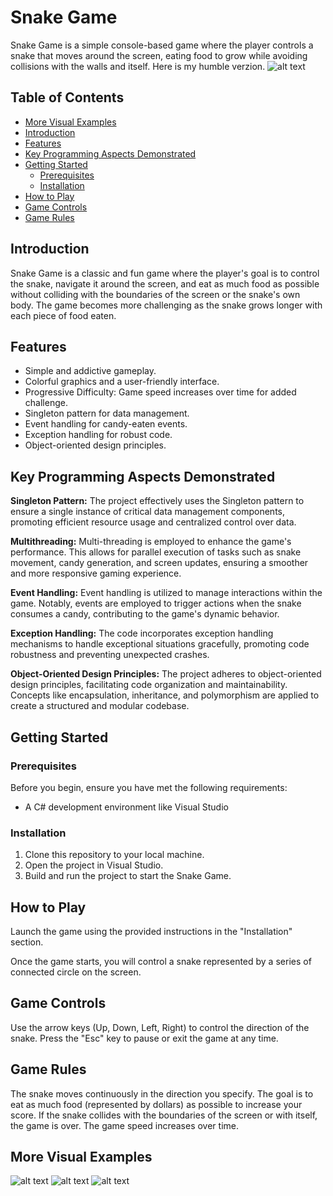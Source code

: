 # Snake Game

Snake Game is a simple console-based game where the player controls a snake that moves around the screen, eating food to grow while avoiding collisions with the walls and itself.
Here is my humble verzion.
![alt text](https://github.com/dotz600/SnakeGame/blob/master/PL/Image/3.png)

## Table of Contents
- [More Visual Examples](#More_Visual_Examples )
- [Introduction](#introduction)
- [Features](#features)
- [Key Programming Aspects Demonstrated](#Key_Programming_Aspects_Demonstrated)
- [Getting Started](#getting-started)
  - [Prerequisites](#prerequisites)
  - [Installation](#installation)
- [How to Play](#how-to-play)
- [Game Controls](#game-controls)
- [Game Rules](#game-rules)

## Introduction

Snake Game is a classic and fun game where the player's goal is to control the snake, navigate it around the screen,
and eat as much food as possible without colliding with the boundaries of the screen or the snake's own body.
The game becomes more challenging as the snake grows longer with each piece of food eaten.

## Features

- Simple and addictive gameplay.
- Colorful graphics and a user-friendly interface.
- Progressive Difficulty: Game speed increases over time for added challenge.
- Singleton pattern for data management.
- Event handling for candy-eaten events.
- Exception handling for robust code.
- Object-oriented design principles.
  
## Key Programming Aspects Demonstrated

**Singleton Pattern:** The project effectively uses the Singleton pattern to ensure a single instance of critical data management components, promoting efficient resource usage and centralized control over data.

**Multithreading:** Multi-threading is employed to enhance the game's performance. This allows for parallel execution of tasks such as snake movement, candy generation, and screen updates, ensuring a smoother and more responsive gaming experience.

**Event Handling:** Event handling is utilized to manage interactions within the game. Notably, events are employed to trigger actions when the snake consumes a candy, contributing to the game's dynamic behavior.

**Exception Handling:** The code incorporates exception handling mechanisms to handle exceptional situations gracefully, promoting code robustness and preventing unexpected crashes.

**Object-Oriented Design Principles:** The project adheres to object-oriented design principles, facilitating code organization and maintainability. Concepts like encapsulation, inheritance, and polymorphism are applied to create a structured and modular codebase.


## Getting Started

### Prerequisites

Before you begin, ensure you have met the following requirements:

- A C# development environment like Visual Studio

### Installation

1. Clone this repository to your local machine.
2. Open the project in Visual Studio.
3. Build and run the project to start the Snake Game.

## How to Play
Launch the game using the provided instructions in the "Installation" section.

Once the game starts, you will control a snake represented by a series of connected circle on the screen.

## Game Controls
Use the arrow keys (Up, Down, Left, Right) to control the direction of the snake.
Press the "Esc" key to pause or exit the game at any time.

## Game Rules
The snake moves continuously in the direction you specify.
The goal is to eat as much food (represented by dollars) as possible to increase your score.
If the snake collides with the boundaries of the screen or with itself, the game is over.
The game speed increases over time.


## More Visual Examples
![alt text](https://github.com/dotz600/SnakeGame/blob/master/PL/Image/1.png)
![alt text](https://github.com/dotz600/SnakeGame/blob/master/PL/Image/2.png)
![alt text](https://github.com/dotz600/SnakeGame/blob/master/PL/Image/4.png)
